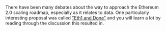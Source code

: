 

There have been many debates about the way to approach the Ethereum 2.0 scaling roadmap, especially as it relates to data. One particularly interesting proposal was called ["Eth1 and Done"](https://ethresear.ch/t/phase-one-and-done-eth2-as-a-data-availability-engine/5269) and you will learn a lot by reading through the discussion this resulted in.